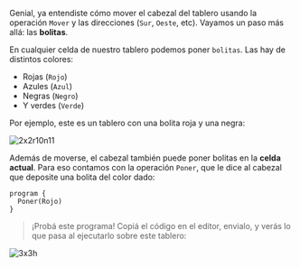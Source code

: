 Genial, ya entendiste cómo mover el cabezal del tablero usando la operación `Mover` y las direcciones (`Sur`, `Oeste`, etc). Vayamos un paso más allá: las **bolitas**.

En cualquier celda de nuestro tablero podemos poner `bolitas`. Las hay de distintos colores:

 * Rojas (`Rojo`)
 * Azules (`Azul`)
 * Negras (`Negro`)
 * Y verdes (`Verde`)

Por ejemplo, este es un tablero con una bolita roja y una negra:

![2x2r10n11](https://raw.githubusercontent.com/sagrado-corazon-alcal/mumuki-fundamentos-gobstones-guia-1-primeros-programas/master/2x2r10n11.png)

Además de moverse, el cabezal también puede poner bolitas en la **celda actual**. Para eso contamos con la operación `Poner`, que le dice al cabezal que deposite una bolita del color dado:

```puppet
program {
  Poner(Rojo)    
}
```

> ¡Probá este programa! Copiá el código en el editor, envialo, y verás lo que pasa al ejecutarlo sobre este tablero:

![3x3h](https://raw.githubusercontent.com/sagrado-corazon-alcal/mumuki-fundamentos-gobstones-guia-1-primeros-programas/master/3x3h.png)
